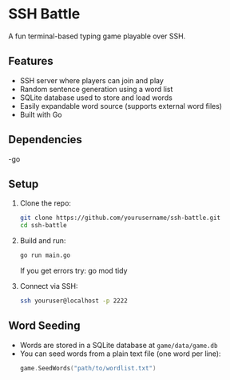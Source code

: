 # SSH Battle

A fun terminal-based typing game playable over SSH.

## Features

- SSH server where players can join and play
- Random sentence generation using a word list
- SQLite database used to store and load words
- Easily expandable word source (supports external word files)
- Built with Go

## Dependencies
-go
## Setup

1. Clone the repo:
    ```bash
    git clone https://github.com/yourusername/ssh-battle.git
    cd ssh-battle
    ```

2. Build and run:
    ```bash
    go run main.go
    ```
    If you get errors try:
    go mod tidy

3. Connect via SSH:
    ```bash
    ssh youruser@localhost -p 2222
    ```

## Word Seeding

- Words are stored in a SQLite database at `game/data/game.db`
- You can seed words from a plain text file (one word per line):
    ```go
    game.SeedWords("path/to/wordlist.txt")
    ```
